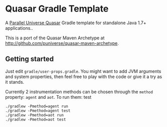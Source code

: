 # Quasar Gradle Template

A [Parallel Universe Quasar](http://www.paralleluniverse.co/quasar/) Gradle template for standalone Java 1.7+ applications..

This is a port of the Quasar Maven Archetype at http://github.com/puniverse/quasar-maven-archetype.

## Getting started

Just edit `gradle/user-props.gradle`. You might want to add JVM arguments and system properties, then feel free to play with the code or give it a try as it stands.

Currently 2 instrumentation methods can be chosen through the `method` property: `agent` and `aot`. To run them:
test
```
./gradlew -Pmethod=agent run
./gradlew -Pmethod=agent test
./gradlew -Pmethod=aot run
./gradlew -Pmethod=aot test
```
